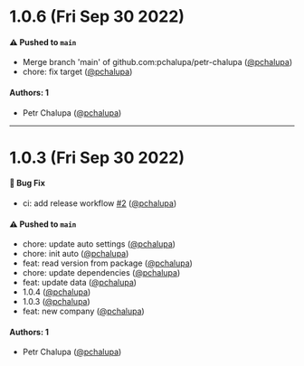 # 1.0.6 (Fri Sep 30 2022)

#### ⚠️ Pushed to `main`

- Merge branch 'main' of github.com:pchalupa/petr-chalupa ([@pchalupa](https://github.com/pchalupa))
- chore: fix target ([@pchalupa](https://github.com/pchalupa))

#### Authors: 1

- Petr Chalupa ([@pchalupa](https://github.com/pchalupa))

---

# 1.0.3 (Fri Sep 30 2022)

#### 🐛 Bug Fix

- ci: add release workflow [#2](https://github.com/pchalupa/petr-chalupa/pull/2) ([@pchalupa](https://github.com/pchalupa))

#### ⚠️ Pushed to `main`

- chore: update auto settings ([@pchalupa](https://github.com/pchalupa))
- chore: init auto ([@pchalupa](https://github.com/pchalupa))
- feat: read version from package ([@pchalupa](https://github.com/pchalupa))
- chore: update dependencies ([@pchalupa](https://github.com/pchalupa))
- feat: update data ([@pchalupa](https://github.com/pchalupa))
- 1.0.4 ([@pchalupa](https://github.com/pchalupa))
- 1.0.3 ([@pchalupa](https://github.com/pchalupa))
- feat: new company ([@pchalupa](https://github.com/pchalupa))

#### Authors: 1

- Petr Chalupa ([@pchalupa](https://github.com/pchalupa))
